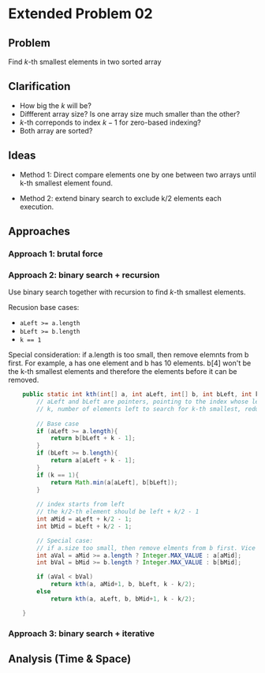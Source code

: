 # Extended Problem 02 

## Problem
Find $k$-th smallest elements in two sorted array 

## Clarification
* How big the $k$ will be?
* Diffferent array size? Is one array size much smaller than the other?
* $k$-th correponds to index $k-1$ for zero-based indexing?
* Both array are sorted?

## Ideas
* Method 1: Direct compare elements one by one between two arrays until k-th smallest element found. 

* Method 2: extend binary search to exclude k/2 elements each execution. 

## Approaches
### Approach 1: brutal force  

### Approach 2: binary search + recursion  
Use binary search together with recursion to find $k$-th smallest elements.

Recusion base cases:
* `aLeft >= a.length`
* `bLeft >= b.length`
* `k == 1`

Special consideration: if a.length is too small, then remove elemnts from b first.
For example, a has one element and b has 10 elements. b[4] won't be the k-th smallest elements and therefore the elements before it can be removed.  




```java
    public static int kth(int[] a, int aLeft, int[] b, int bLeft, int k){
        // aLeft and bLeft are pointers, pointing to the index whose left elments are excluded 
        // k, number of elements left to search for k-th smallest, reduced by half each iteration
        
        // Base case
        if (aLeft >= a.length){
            return b[bLeft + k - 1];
        }
        if (bLeft >= b.length){
            return a[aLeft + k - 1];
        } 
        if (k == 1){
            return Math.min(a[aLeft], b[bLeft]);
        }
        
        // index starts from left
        // the k/2-th element should be left + k/2 - 1
        int aMid = aLeft + k/2 - 1;
        int bMid = bLeft + k/2 - 1;

        // Special case:
        // if a.size too small, then remove elments from b first. Vice versa.
        int aVal = aMid >= a.length ? Integer.MAX_VALUE : a[aMid];
        int bVal = bMid >= b.length ? Integer.MAX_VALUE : b[bMid];

        if (aVal < bVal)
            return kth(a, aMid+1, b, bLeft, k - k/2);
        else
            return kth(a, aLeft, b, bMid+1, k - k/2);

    }
```

### Approach 3: binary search + iterative




## Analysis (Time & Space)



